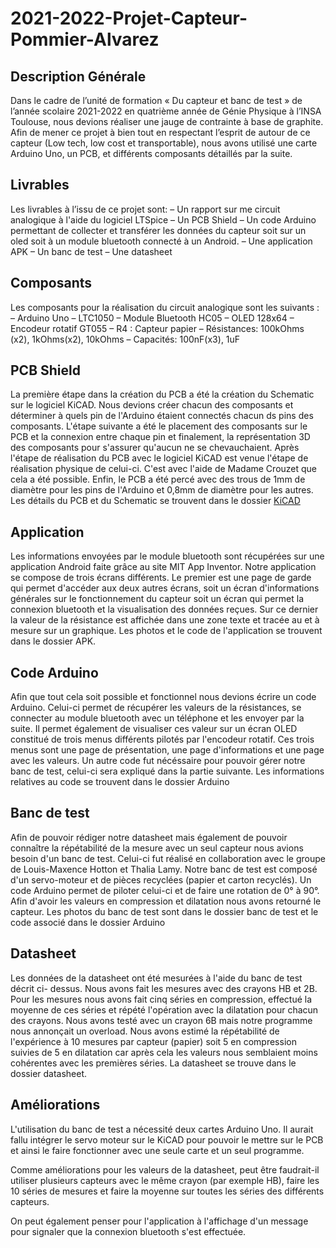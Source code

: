 # 2021-2022-Projet-Capteur-Pommier-Alvarez
 
## Description Générale

Dans le cadre de l’unité de formation « Du capteur et banc de test » de l’année scolaire 2021-2022 en quatrième année de Génie Physique à l’INSA Toulouse, nous devions réaliser une jauge de contrainte à base de graphite.
Afin de mener ce projet à bien tout en respectant l’esprit de autour de ce capteur (Low tech, low cost et transportable), nous avons utilisé une carte Arduino Uno, un PCB, et différents composants détaillés par la suite.

## Livrables

Les livrables à l’issu de ce projet sont:
– Un rapport sur me circuit analogique à l'aide du logiciel LTSpice
– Un PCB Shield
– Un code Arduino permettant de collecter et transférer les données du capteur soit
sur un oled soit à un module bluetooth connecté à un Android.
– Une application APK
– Un banc de test
– Une datasheet

## Composants

Les composants pour la réalisation du circuit analogique sont les suivants :
– Arduino Uno
– LTC1050
– Module Bluetooth HC05
– OLED 128x64
– Encodeur rotatif GT055
– R4 : Capteur papier
– Résistances: 100kOhms (x2), 1kOhms(x2), 10kOhms
– Capacités: 100nF(x3), 1uF

## PCB Shield

La première étape dans la création du PCB a été la création du Schematic sur le logiciel KiCAD. Nous devions créer chacun des composants et déterminer à quels pin de l'Arduino étaient connectés chacun ds pins des composants.
L'étape suivante a été le placement des composants sur le PCB et la connexion entre chaque pin et finalement, la représentation 3D des composants pour s'assurer qu'aucun ne se chevauchaient.
Après l'étape de réalisation du PCB avec le logiciel KiCAD est venue l'étape de réalisation physique de celui-ci. C'est avec l'aide de Madame Crouzet que cela a été possible.
Enfin, le PCB a été percé avec des trous de 1mm de diamètre pour les pins de
l'Arduino et 0,8mm de diamètre pour les autres.
Les détails du PCB et du Schematic se trouvent dans le dossier [KiCAD](https://github.com/MOSH-Insa-Toulouse/2021-2022-Projet-Capteur-Pommier-Alvarez/tree/main/Kicad) 

## Application

Les informations envoyées par le module bluetooth sont récupérées sur une application Android faite grâce au site MIT App Inventor.
Notre application se compose de trois écrans différents. Le premier est une page de garde qui permet d'accéder aux deux autres écrans, soit un écran d'informations générales sur le fonctionnement du capteur soit un écran qui permet la connexion bluetooth et la visualisation des données reçues.
Sur ce dernier la valeur de la résistance est affichée dans une zone texte et tracée au et à mesure sur un graphique.
Les photos et le code de l'application se trouvent dans le dossier APK.

## Code Arduino

Afin que tout cela soit possible et fonctionnel nous devions écrire un code Arduino. Celui-ci permet de récupérer les valeurs de la résistances, se connecter au module bluetooth avec un téléphone et les envoyer par la suite. Il permet également de visualiser ces valeur sur un écran OLED constitué de trois menus différents pilotés par l'encodeur rotatif. Ces trois menus sont une page de présentation, une page d'informations et une page avec les valeurs.
Un autre code fut nécéssaire pour pouvoir gérer notre banc de test, celui-ci sera expliqué dans la partie suivante.
Les informations relatives au code se trouvent dans le dossier Arduino

## Banc de test

Afin de pouvoir rédiger notre datasheet mais également de pouvoir connaître la répétabilité de la mesure avec un seul capteur nous avions besoin d'un banc de test. Celui-ci fut réalisé en collaboration avec le groupe de Louis-Maxence Hotton et Thalia Lamy.
Notre banc de test est composé d'un servo-moteur et de pièces recyclées (papier et carton recyclés). Un code Arduino permet de piloter celui-ci et de faire une rotation de 0° à 90°. Afin d'avoir les valeurs en compression et dilatation nous avons retourné le capteur.
Les photos du banc de test sont dans le dossier banc de test et le code associé dans le dossier Arduino

## Datasheet

Les données de la datasheet ont été mesurées à l'aide du banc de test décrit ci- dessus. Nous avons fait les mesures avec des crayons HB et 2B. Pour les mesures nous avons fait cinq séries en compression, effectué la moyenne de ces séries et répété l'opération avec la dilatation pour chacun des crayons.
Nous avons testé avec un crayon 6B mais notre programme nous annonçait un overload.
Nous avons estimé la répétabilité de l'expérience à 10 mesures par capteur (papier) soit 5 en compression suivies de 5 en dilatation car après cela les valeurs nous semblaient moins cohérentes avec les premières séries.
La datasheet se trouve dans le dossier datasheet.

## Améliorations

L'utilisation du banc de test a nécessité deux cartes Arduino Uno. Il aurait fallu intégrer le servo moteur sur le KiCAD pour pouvoir le mettre sur le PCB et ainsi le faire fonctionner avec une seule carte et un seul programme.

Comme améliorations pour les valeurs de la datasheet, peut être faudrait-il utiliser plusieurs capteurs avec le même crayon (par exemple HB), faire les 10 séries de mesures et faire la moyenne sur toutes les séries des différents capteurs.

On peut également penser pour l'application à l'affichage d'un message pour signaler que la connexion bluetooth s'est effectuée.
